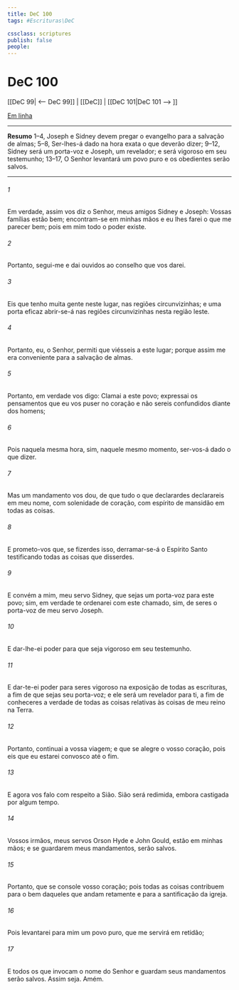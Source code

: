 ```yaml
---
title: DeC 100
tags: #Escrituras\DeC

cssclass: scriptures
publish: false
people:
---
```


# DeC 100
[[DeC 99| <-- DeC 99]] | [[DeC]] | [[DeC 101|DeC 101 --> ]]

[Em linha](https://churchofjesuschrist.org/study/scriptures/dc-testament/dc/100?lang=por)

---
__Resumo__
1–4, Joseph e Sidney devem pregar o evangelho para a salvação de almas; 5–8, Ser-lhes-á dado na hora exata o que deverão dizer; 9–12, Sidney será um porta-voz e Joseph, um revelador; e será vigoroso em seu testemunho; 13–17, O Senhor levantará um povo puro e os obedientes serão salvos.

---
###### 1 
Em verdade, assim vos diz o Senhor, meus amigos Sidney e Joseph: Vossas famílias estão bem; encontram-se em minhas mãos e eu lhes farei o que me parecer bem; pois em mim todo o poder existe.

###### 2 
Portanto, segui-me e dai ouvidos ao conselho que vos darei.

###### 3 
Eis que tenho muita gente neste lugar, nas regiões circunvizinhas; e uma porta eficaz abrir-se-á nas regiões circunvizinhas nesta região leste.

###### 4 
Portanto, eu, o Senhor, permiti que viésseis a este lugar; porque assim me era conveniente para a salvação de almas.

###### 5 
Portanto, em verdade vos digo: Clamai a este povo; expressai os pensamentos que eu vos puser no coração e não sereis confundidos diante dos homens;

###### 6 
Pois naquela mesma hora, sim, naquele mesmo momento, ser-vos-á dado o que dizer.

###### 7 
Mas um mandamento vos dou, de que tudo o que declarardes declarareis em meu nome, com solenidade de coração, com espírito de mansidão em todas as coisas.

###### 8 
E prometo-vos que, se fizerdes isso, derramar-se-á o Espírito Santo testificando todas as coisas que disserdes.

###### 9 
E convém a mim, meu servo Sidney, que sejas um porta-voz para este povo; sim, em verdade te ordenarei com este chamado, sim, de seres o porta-voz de meu servo Joseph.

###### 10 
E dar-lhe-ei poder para que seja vigoroso em seu testemunho.

###### 11 
E dar-te-ei poder para seres vigoroso na exposição de todas as escrituras, a fim de que sejas seu porta-voz; e ele será um revelador para ti, a fim de conheceres a verdade de todas as coisas relativas às coisas de meu reino na Terra.

###### 12 
Portanto, continuai a vossa viagem; e que se alegre o vosso coração, pois eis que eu estarei convosco até o fim.

###### 13 
E agora vos falo com respeito a Sião. Sião será redimida, embora castigada por algum tempo.

###### 14 
Vossos irmãos, meus servos Orson Hyde e John Gould, estão em minhas mãos; e se guardarem meus mandamentos, serão salvos.

###### 15 
Portanto, que se console vosso coração; pois todas as coisas contribuem para o bem daqueles que andam retamente e para a santificação da igreja.

###### 16 
Pois levantarei para mim um povo puro, que me servirá em retidão;

###### 17 
E todos os que invocam o nome do Senhor e guardam seus mandamentos serão salvos. Assim seja. Amém.

